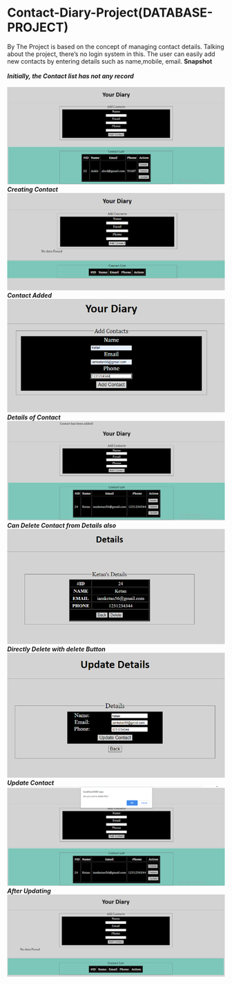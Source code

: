 # Contact-Diary-Project(DATABASE-PROJECT)
 By 
 The Project is based on the concept of managing contact details. Talking about the project, there’s no login system in this. The user can easily add new contacts by entering details such as name,mobile, email.
<b>Snapshot</b>
<br>
<br>
<b><i>Initially, the Contact list has not any record</b></i><br><br>
![](https://github.com/iamketan56/Contact-Diary-Project-DATABASE-PROJECT/blob/main/new1.PNG)<br>
<b><i>Creating Contact</b></i>
![](https://github.com/iamketan56/Contact-Diary-Project-DATABASE-PROJECT/blob/main/new2.PNG)<br>
<b><i>Contact Added</b></i>
![](https://github.com/iamketan56/Contact-Diary-Project-DATABASE-PROJECT/blob/main/new3.PNG)<br>
<b><i>Details of Contact</b></i>
![](https://github.com/iamketan56/Contact-Diary-Project-DATABASE-PROJECT/blob/main/new4.PNG)<br>
<b><i>Can Delete Contact from Details also</b></i>
![](https://github.com/iamketan56/Contact-Diary-Project-DATABASE-PROJECT/blob/main/new5.PNG)<br>
<b><i>Directly Delete with delete Button</b></i>
![](https://github.com/iamketan56/Contact-Diary-Project-DATABASE-PROJECT/blob/main/new6.PNG)<br>
<b><i>Update Contact</b></i>
![](https://github.com/iamketan56/Contact-Diary-Project-DATABASE-PROJECT/blob/main/new7.PNG)<br>
<b><i>After Updating</b></i>
![](https://github.com/iamketan56/Contact-Diary-Project-DATABASE-PROJECT/blob/main/new8.PNG)<br>

 
